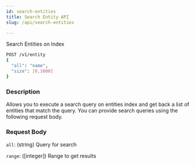 ```yaml
---
id: search-entities
title: Search Entity API
slug: /api/search-entities

---
```


Search Entities on Index

```bash
POST /v1/entity
{
  "all": "name",
  "size": [0,1000]
}
```

### Description

Allows you to execute a search query on entities index and get back a list of entities that match the query.
You can provide search queries using the following request body.

### Request Body

`all`: (string) Query for search

`range`: ([integer]) Range to get results


